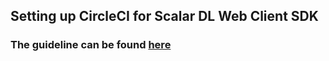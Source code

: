## Setting up CircleCI for Scalar DL Web Client SDK

### The guideline can be found [here](https://github.com/scalarindetail/scalardl-node-client-sdk/tree/feature/update_readme_circleci/.circleci)
